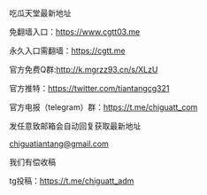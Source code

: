 吃瓜天堂最新地址

免翻墙入口：https://www.cgtt03.me

永久入口需翻墙：https://cgtt.me

官方免费Q群:http://k.mgrzz93.cn/s/XLzU

官方推特：https://twitter.com/tiantangcg321

官方电报（telegram）群：https://t.me/chiguatt_com


发任意致邮箱会自动回复获取最新地址

chiguatiantang@gmail.com

我们有偿收稿

tg投稿：https://t.me/chiguatt_adm
